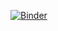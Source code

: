 [![Binder](https://mybinder.org/badge_logo.svg)](https://mybinder.org/v2/gh/staidigital/python_kurs_1.git/HEAD)
